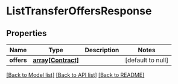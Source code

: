 # ListTransferOffersResponse

## Properties
Name | Type | Description | Notes
------------ | ------------- | ------------- | -------------
**offers** | [**array[Contract]**](Contract.md) |  | [default to null]

[[Back to Model list]](../README.md#documentation-for-models) [[Back to API list]](../README.md#documentation-for-api-endpoints) [[Back to README]](../README.md)


